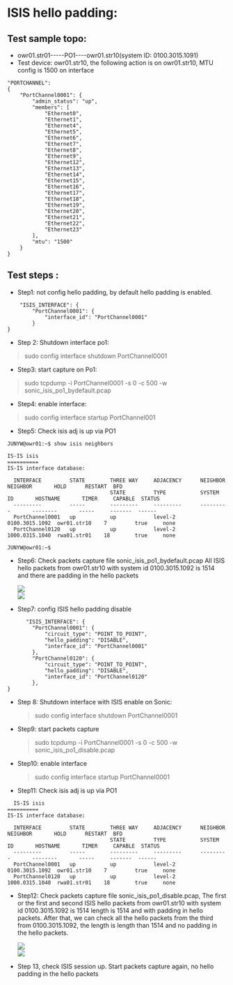 # ISIS hello padding:
## Test sample topo:

- owr01.str01-----PO1----owr01.str10(system ID: 0100.3015.1091)
- Test device: owr01.str10, the following action is on owr01.str10, MTU config is 1500 on interface
```
"PORTCHANNEL":
{
    "PortChannel0001": {
        "admin_status": "up",
        "members": [
            "Ethernet0",
            "Ethernet1",
            "Ethernet4",
            "Ethernet5",
            "Ethernet6",
            "Ethernet7",
            "Ethernet8",
            "Ethernet9",
            "Ethernet12",
            "Ethernet13",
            "Ethernet14",
            "Ethernet15",
            "Ethernet16",
            "Ethernet17",
            "Ethernet18",
            "Ethernet19",
            "Ethernet20",
            "Ethernet21",
            "Ethernet22",
            "Ethernet23"
        ],
        "mtu": "1500"
    }
}
```




## Test steps :
* Step1: not config hello padding, by default hello padding is enabled.
```
    "ISIS_INTERFACE": {
        "PortChannel0001": {
            "interface_id": "PortChannel0001"
        }
}
```

* Step 2: Shutdown interface po1: 

> sudo config interface shutdown PortChannel0001

* Step3: start capture on Po1:
> sudo tcpdump -i PortChannel0001 -s 0 -c 500 -w sonic_isis_po1_bydefault.pcap

 * Step4: enable interface:
> sudo config interface startup PortChannel001

* Step5: Check isis adj is up via PO1
```
JUNYW@owr01:~$ show isis neighbors 

IS-IS isis
==========
IS-IS interface database:

  INTERFACE         STATE        THREE WAY     ADJACENCY      NEIGHBOR        NEIGHBOR       HOLD      RESTART  BFD
                                 STATE         TYPE           SYSTEM ID       HOSTNAME       TIMER     CAPABLE  STATUS
  ---------         -----        ---------     ---------      ---------       --------       -----     -------  ------
  PortChannel0001   up           up            level-2        0100.3015.1092  owr01.str10    7         true     none
  PortChannel0120   up           up            level-2        1000.0315.1040  rwa01.str01    18        true     none

JUNYW@owr01:~$ 
```

* Step6: Check packets capture file sonic_isis_po1_bydefault.pcap
All ISIS hello packets from owr01.str10 with system id  0100.3015.1092 is 1514 and there are padding in the hello packets

  ![](./images/isis_1.png)  
  ![](./images/isis_2.png)  

* Step7: config ISIS hello padding disable
  
  
```
      "ISIS_INTERFACE": {
        "PortChannel0001": {
            "circuit_type": "POINT_TO_POINT",
            "hello_padding": "DISABLE",
            "interface_id": "PortChannel0001"
        },
        "PortChannel0120": {
            "circuit_type": "POINT_TO_POINT",
            "hello_padding": "DISABLE",
            "interface_id": "PortChannel0120"
        },
}
```

* Step 8: Shutdown interface with ISIS enable on Sonic:
  
    > sudo config interface shutdown PortChannel0001

* Step9: start packets capture
  
    > sudo tcpdump -i PortChannel0001 -s 0 -c 500 -w sonic_isis_po1_disable.pcap

* Step10: enable interface
   > sudo config interface startup PortChannel0001 

* Step11: Check isis adj is up via PO1
  
```
  IS-IS isis
==========
IS-IS interface database:

  INTERFACE         STATE        THREE WAY     ADJACENCY      NEIGHBOR        NEIGHBOR       HOLD      RESTART  BFD
                                 STATE         TYPE           SYSTEM ID       HOSTNAME       TIMER     CAPABLE  STATUS
  ---------         -----        ---------     ---------      ---------       --------       -----     -------  ------
  PortChannel0001   up           up            level-2        0100.3015.1092  owr01.str10    7         true     none
  PortChannel0120   up           up            level-2        1000.0315.1040  rwa01.str01    18        true     none
```

* Step12: Check packets capture file sonic_isis_po1_disable.pcap, The first or the first and second ISIS hello packets from owr01.str10 with system id  0100.3015.1092 is 1514 length is 1514 and with padding in hello packets.
  After that, we can check all the hello packets from the third from  0100.3015.1092, the length is length than 1514 and no padding in the hello packets.

  ![](./images/isis_3.png)  
  ![](./images/isis_4.png)  

* Step 13, check ISIS session up. Start packets capture again, no hello padding in the hello packets
